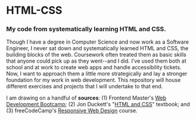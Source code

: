 # HTML-CSS
### My code from systematically learning HTML and CSS.

Though I have a degree in Computer Science and now work as a Software Engineer, I never sat down and systematically learned HTML and CSS, the building blocks of the web. Coursework often treated them as basic skills that anyone could pick up as they went--and I did. I've used them both at school and at work to create web apps and handle accessibility tickets. Now, I want to approach them a little more strategically and lay a stronger foundation for my work in web development. This repository will house different exercises and projects that I will undertake to that end.

I am drawing on a handful of **sources**: (1) Frontend Master's [Web Development Bootcamp](https://frontendmasters.com/bootcamp/); (2) Jon Duckett's "[HTML and CSS](http://www.htmlandcssbook.com/)" textbook; and (3) freeCodeCamp's [Responsive Web Design](https://www.freecodecamp.org/learn/responsive-web-design/) course.

